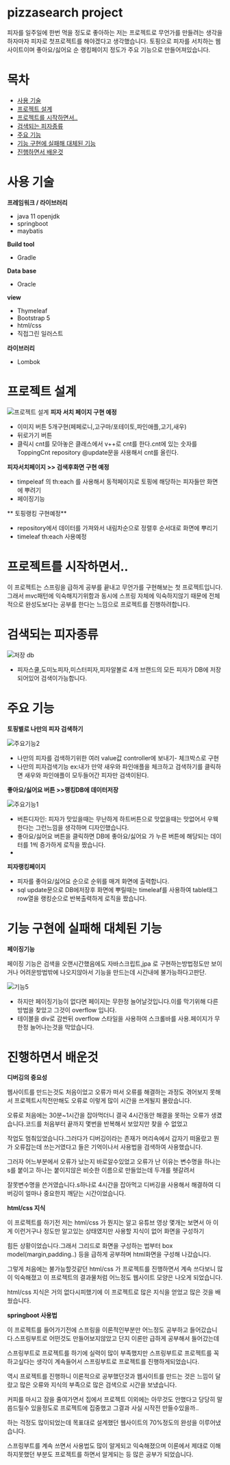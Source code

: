 # pizzasearch project
피자를 일주일에 한번 먹을 정도로 좋아하는 저는 프로젝트로 무언가를 만들려는 생각을 하자마자 피자로 첫프로젝트를 해야겠다고 생각했습니다.
토핑으로 피자를 서치하는 웹사이트이며 좋아요/싫어요 순 랭킹페이지 정도가 주요 기능으로 만들어져있습니다.

# 목차
 - [사용 기술](https://github.com/jungtaemin/pizzasearch#사용-기술)
 - [프로젝트 설계](https://github.com/jungtaemin/pizzasearch#프로젝트-설계)
 - [프로젝트를 시작하면서..](https://github.com/jungtaemin/pizzasearch#프로젝트를-시작하면서..)
 - [검색되는 피자종류](https://github.com/jungtaemin/pizzasearch#검색되는-피자종류)
 - [주요 기능](https://github.com/jungtaemin/pizzasearch#주요-기능)
 - [기능 구현에 실패해 대체된 기능](https://github.com/jungtaemin/pizzasearch#기능-구현에-실패해-대체된-기능)
 - [진행하면서 배운것](https://github.com/jungtaemin/pizzasearch#진행하면서-배운것)
# 사용 기술

**프레임워크 / 라이브러리**

- java 11 openjdk
- springboot
- maybatis

**Build tool**
- Gradle

**Data base**
- Oracle

**view**
- Thymeleaf
- Bootstrap 5
- html/css
- 직접그린 일러스트

**라이브러리**
- Lombok

# 프로젝트 설계
![프로젝트 설계](https://user-images.githubusercontent.com/96284736/162211966-560c8225-0dbf-4115-8f35-f5e5e47f8753.png)
**피자 서치 페이지 구현 예정**
- 이미지 버튼 5개구현(페페로니,고구마/포테이토,파인애플,고기,새우)
- 뒤로가기 버튼 
- 클릭시 cnt를 모아놓은 클래스에서 v++로 cnt를 한다.cnt에 있는 숫자를 ToppingCnt repository @update문을 사용해서 cnt를 올린다.

**피자서치페이지 >> 검색후화면 구현 예정**
- timpeleaf 의 th:each 를 사용해서 동적페이지로 토핑에 해당하는 피자들만 화면에 뿌려기
-  페이징기능

** 토핑랭킹 구현예정**
- repository에서 데이터를 가져와서 내림차순으로 정렬후 순서대로 화면에 뿌리기
- timeleaf th:each 사용예정

# 프로젝트를 시작하면서..

이 프로젝트는 스프링을 급하게 공부를 끝내고 무언가를 구현해보는 첫 프로젝트입니다.그래서 mvc패턴에 익숙해지기위함과 동시에 스프링 자체에 익숙하지않기 때문에 
전체적으로 완성도보다는 공부를 한다는 느낌으로 프로젝트를 진행하려합니다.


# 검색되는 피자종류

![저장 db](https://user-images.githubusercontent.com/96284736/163291474-76033acf-3ac2-4e25-ac39-58eead463fe5.png)

- 피자스쿨,도미노피자,미스터피자,피자알볼로 4개 브랜드의 모든 피자가 DB에 저장되어있어 검색이가능합니다.

# 주요 기능

**토핑별로 나만의 피자 검색하기**

![주요기능2](https://user-images.githubusercontent.com/96284736/163291604-7ef7af15-43dc-4830-a2c3-35fceaed1059.png)

- 나만의 피자를 검색하기위한 여러 value값 controller에 보내기- 체크박스로 구현
- 나만의 피자검색기능 ex:내가 만약 새우와 파인애플을 체크하고 검색하기를 클릭하면 새우와 파인애플이 모두들어간 피자만 검색이된다.

**좋아요/싫어요 버튼 >>랭킹DB에 데이터저장**

![주요기능1](https://user-images.githubusercontent.com/96284736/163292464-f745df7c-9cdd-4ff4-ab0d-11de8332e3de.png)

- 버튼디자인: 피자가 맛있을때는 무난하게 하트버튼으로 맛없을때는 맛없어서 우웩한다는 그런느낌을 생각하며 디자인했습니다.
- 좋아요/싫어요 버튼을 클릭하면 DB에 좋아요/싫어요 가 누른 버튼에 해당되는 데이터를 1씩 증가하게 로직을 짰습니다.
- 
**피자랭킹페이지**
- 피자를 좋아요/싫어요 순으로 순위를 매겨 화면에 출력합니다.
- sql update문으로 DB에저장후 화면에 뿌릴때는 timeleaf를 사용하여 table태그 row열을 랭킹순으로 반복출력하게 로직을 짰습니다.

# 기능 구현에 실패해 대체된 기능

**페이징기능** 

페이징 기능은 검색을 오랜시간했음에도 자바스크립트,jpa 로 구현하는방법정도만 보이거나 어려운방법밖에 나오지않아서 기능을 만드는데 시간내에 불가능하다고판단.
  
![기능5](https://user-images.githubusercontent.com/96284736/163297488-d19c8646-86f2-4cb4-8f4a-8301254ae7b4.PNG)
- 하지만 페이징기능이 없다면 페이지는 무한정 늘어날것입니다.이를 막기위해 다른방법을 찾았고 그것이 overflow 입니다.
- 테이블을 div로 감싼뒤 overflow 스타일을 사용하여 스크롤바를 사용.페이지가 무한정 늘어나는것을 막았습니다.

# 진행하면서 배운것

 **디버깅의 중요성**

웹사이트를 만드는것도 처음이었고 오류가 떠서 오류를 해결하는 과정도 겪어보지 못해서 프로젝트시작전만해도 오류로 이렇게 많이 시간을 쓰게될지 몰랐습니다.

오류로 처음에는 30분~1시간을 잡아먹더니 결국 4시간동안 해결을 못하는 오류가 생겼습니다.코드를 처음부터 끝까지 몇번을 반복해서 보았지만 찾을 수 없었고 

작업도 멈춰있었습니다.그러다가 디버깅이라는 존재가 머리속에서 갑자기 떠올랐고 뭔가 오류잡는데 쓰는거였다고 들은 기억이나서 사용법을 검색하여 사용했습니다.

그러자 어느부분에서 오류가 났는지 바로알수있었고 오류가 난 이유는 변수명을 하나는 s를 붙이고 하나는 붙이지않은 비슷한 이름으로 만들었는데 두개를 헷갈려서

잘못변수명을 쓴거였습니다.s하나로 4시간을 잡아먹고 디버깅을 사용해서 해결하여 디버깅이 얼마나 중요한지 깨닫는 시간이었습니다.

**html/css 지식**

이 프로젝트를 하기전 저는 html/css 가 뭔지는 알고 유튜브 영상 몇개는 보면서 아 이게 이런거구나 정도만 알고있는 상태였지만 사용할 지식이 없어 화면을 구성하기

힘든 상황이었습니다.그래서 그리드로 화면을 구성하는 법부터 box model(margin,padding..) 등을 급하게 공부하며 html화면을 구성해 나갔습니다.

그렇게 처음에는 불가능할것같던 html/css 가 프로젝트를 진행하면서 계속 쓰다보니 많이 익숙해졌고 이 프로젝트의 결과물처럼 어느정도 웹사이트 모양은 나오게 되었습니다.

html/css 지식은 거의 없다시피했기에 이 프로젝트로 많은 지식을 얻었고 많은 것을 배웠습니다.

**springboot 사용법**

이 프로젝트를 들어가기전에 스프링을 이론적인부분만 어느정도 공부하고 들어갔습니다.스프링부트로 어떤것도 만들어보지않았고 단지 이론만 급하게 공부해서 들어갔는데

스프링부트로 프로젝트를 하기에 실력이 많이 부족했지만 스프링부트로 프로젝트를 꼭 하고싶다는 생각이 계속들어서 스프링부트로 프로젝트를 진행하게되었습니다.

역시 프로젝트를 진행하니 이론적으로 공부했던것과 웹사이트를 만드는 것은 느낌이 달랐고 많은 오류와 지식의 부족으로 많은 검색으로 시간을 보냈습니다.

커피를 마시고 잠을 줄여가면서 집에서 프로젝트 이외에는 아무것도 안했다고 당당히 말씀드릴수 있을정도로 프로젝트에 집중했고 그결과 사실 시작전 만들수있을까..

하는 걱정도 많이되었는데 목표대로 설계했던 웹사이트의 70%정도의 완성을 이루어냈습니다.

스프링부트를 계속 쓰면서 사용법도 많이 알게되고 익숙해졌으며 이론에서 제대로 이해하지못했던 부분도 프로젝트를 하면서 알게되는 등 많은 공부가 되었습니다.














